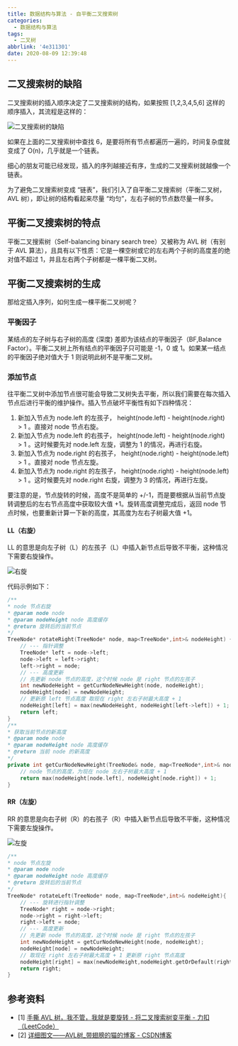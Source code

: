 ```yaml
---
title: 数据结构与算法 - 自平衡二叉搜索树
categories:
  - 数据结构与算法
tags:
  - 二叉树
abbrlink: '4e311301'
date: 2020-08-09 12:39:48
---
```

## 二叉搜索树的缺陷

二叉搜索树的插入顺序决定了二叉搜索树的结构，如果按照 [1,2,3,4,5,6] 这样的顺序插入，其流程是这样的：

![二叉搜索树的缺陷](https://gitee.com/hezhaojiang/MyPics/raw/master/img/20200809204257.gif)

<!-- more -->

如果在上面的二叉搜索树中查找 6，是要将所有节点都遍历一遍的，时间复杂度就变成了 O(n)，几乎就是一个链表。

细心的朋友可能已经发现，插入的序列越接近有序，生成的二叉搜索树就越像一个链表。

为了避免二叉搜索树变成 “链表”，我们引入了自平衡二叉搜索树（平衡二叉树，AVL 树），即让树的结构看起来尽量 “均匀”，左右子树的节点数尽量一样多。

## 平衡二叉搜索树的特点

平衡二叉搜索树（Self-balancing binary search tree）又被称为 AVL 树（有别于 AVL 算法），且具有以下性质：它是一棵空树或它的左右两个子树的高度差的绝对值不超过 1，并且左右两个子树都是一棵平衡二叉树。

## 平衡二叉搜索树的生成

那给定插入序列，如何生成一棵平衡二叉树呢？

### 平衡因子

某结点的左子树与右子树的高度 (深度) 差即为该结点的平衡因子（BF,Balance Factor）。平衡二叉树上所有结点的平衡因子只可能是 -1，0 或 1。如果某一结点的平衡因子绝对值大于 1 则说明此树不是平衡二叉树。

### 添加节点

往平衡二叉树中添加节点很可能会导致二叉树失去平衡，所以我们需要在每次插入节点后进行平衡的维护操作。插入节点破坏平衡性有如下四种情况：

1. 新加入节点为 node.left 的左孩子， height(node.left) - height(node.right) > 1 。直接对 node 节点右旋。
2. 新加入节点为 node.left 的右孩子， height(node.left) - height(node.right) > 1 。这时候要先对 node.left 左旋，调整为 1 的情况，再进行右旋。
3. 新加入节点为 node.right 的右孩子， height(node.right) - height(node.left) > 1 。直接对 node 节点左旋。
4. 新加入节点为 node.right 的左孩子， height(node.right) - height(node.left) > 1 。这时候要先对 node.right 右旋，调整为 3 的情况，再进行左旋。

要注意的是，节点旋转的时候，高度不是简单的 +/-1，而是要根据从当前节点旋转调整后的左右节点高度中获取较大值 +1。旋转高度调整完成后，返回 node 节点时候，也要重新计算一下新的高度，其高度为左右子树最大值 +1。

#### LL（右旋）

LL 的意思是向左子树（L）的左孩子（L）中插入新节点后导致不平衡，这种情况下需要右旋操作。

![右旋](https://gitee.com/hezhaojiang/MyPics/raw/master/img/20200809205756.gif)

代码示例如下：

``` c++
/**
* node 节点右旋
* @param node node
* @param nodeHeight node 高度缓存
* @return 旋转后的当前节点
*/
TreeNode* rotateRight(TreeNode* node, map<TreeNode*,int>& nodeHeight) {
    // --- 指针调整
    TreeNode* left = node->left;
    node->left = left->right;
    left->right = node;
    // --- 高度更新
    // 先更新 node 节点的高度，这个时候 node 是 right 节点的左孩子
    int newNodeHeight = getCurNodeNewHeight(node, nodeHeight);
    nodeHeight[node] = newNodeHeight;
    // 更新原 left 节点高度 取现在 right 左右子树最大高度 + 1
    nodeHeight[left] = max(newNodeHeight, nodeHeight[left->left]) + 1;
    return left;
}
/**
* 获取当前节点的新高度
* @param node node
* @param nodeHeight node 高度缓存
* @return 当前 node 的新高度
*/
private int getCurNodeNewHeight(TreeNode& node, map<TreeNode*,int>& nodeHeight){
    // node 节点的高度，为现在 node 左右子树最大高度 + 1
    return max(nodeHeight[node.left], nodeHeight[node.right]) + 1;
}
```

#### RR（左旋）

RR 的意思是向右子树（R）的右孩子（R）中插入新节点后导致不平衡，这种情况下需要左旋操作。

![左旋](https://gitee.com/hezhaojiang/MyPics/raw/master/img/20200809205756.gif)

``` c++
/**
* node 节点左旋
* @param node node
* @param nodeHeight node 高度缓存
* @return 旋转后的当前节点
*/
TreeNode* rotateLeft(TreeNode* node, map<TreeNode*,int>& nodeHeight){
    // --- 旋转进行指针调整
    TreeNode* right = node->right;
    node->right = right->left;
    right->left = node;
    // --- 高度更新
    // 先更新 node 节点的高度，这个时候 node 是 right 节点的左孩子
    int newNodeHeight = getCurNodeNewHeight(node, nodeHeight);
    nodeHeight[node] = newNodeHeight;
    // 取现在 right 左右子树最大高度 + 1 更新原 right 节点高度
    nodeHeight[right] = max(newNodeHeight,nodeHeight.getOrDefault(right.right,0)) + 1);
    return right;
}
```

## 参考资料

* [1] [手撕 AVL 树，我不管，我就是要旋转 - 将二叉搜索树变平衡 - 力扣（LeetCode）](https://leetcode-cn.com/problems/balance-a-binary-search-tree/solution/shou-si-avlshu-wo-bu-guan-wo-jiu-shi-yao-xuan-zhua/)
* [2] [详细图文——AVL树_带翅膀的猫的博客 - CSDN博客](https://blog.csdn.net/qq_25343557/article/details/89110319)
